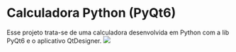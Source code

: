 # Calculadora Python (PyQt6)

Esse projeto trata-se de uma calculadora desenvolvida em Python com a lib PyQt6 e o aplicativo QtDesigner.
<img src="https://user-images.githubusercontent.com/83124624/232522288-1ab2ee43-ad29-4881-86ba-4ae2880441e3.png">
